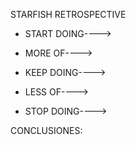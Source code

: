 STARFISH RETROSPECTIVE
  
  
  * START DOING---->



  * MORE OF---->
  
  
  
  * KEEP DOING---->



  * LESS OF---->



  * STOP DOING---->


CONCLUSIONES: 
